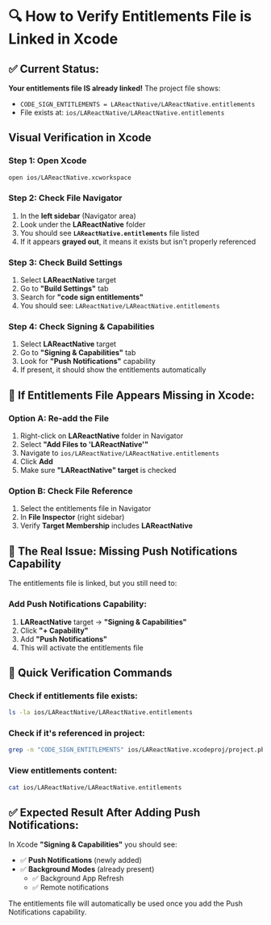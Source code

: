 # 🔍 How to Verify Entitlements File is Linked in Xcode

## ✅ Current Status:

**Your entitlements file IS already linked!** The project file shows:

- `CODE_SIGN_ENTITLEMENTS = LAReactNative/LAReactNative.entitlements`
- File exists at: `ios/LAReactNative/LAReactNative.entitlements`

## Visual Verification in Xcode

### Step 1: Open Xcode

```bash
open ios/LAReactNative.xcworkspace
```

### Step 2: Check File Navigator

1. In the **left sidebar** (Navigator area)
2. Look under the **LAReactNative** folder
3. You should see **`LAReactNative.entitlements`** file listed
4. If it appears **grayed out**, it means it exists but isn't properly referenced

### Step 3: Check Build Settings

1. Select **LAReactNative** target
2. Go to **"Build Settings"** tab
3. Search for **"code sign entitlements"**
4. You should see: `LAReactNative/LAReactNative.entitlements`

### Step 4: Check Signing & Capabilities

1. Select **LAReactNative** target
2. Go to **"Signing & Capabilities"** tab
3. Look for **"Push Notifications"** capability
4. If present, it should show the entitlements automatically

## 🔧 If Entitlements File Appears Missing in Xcode:

### Option A: Re-add the File

1. Right-click on **LAReactNative** folder in Navigator
2. Select **"Add Files to 'LAReactNative'"**
3. Navigate to `ios/LAReactNative/LAReactNative.entitlements`
4. Click **Add**
5. Make sure **"LAReactNative" target** is checked

### Option B: Check File Reference

1. Select the entitlements file in Navigator
2. In **File Inspector** (right sidebar)
3. Verify **Target Membership** includes **LAReactNative**

## 🎯 The Real Issue: Missing Push Notifications Capability

The entitlements file is linked, but you still need to:

### Add Push Notifications Capability:

1. **LAReactNative** target → **"Signing & Capabilities"**
2. Click **"+ Capability"**
3. Add **"Push Notifications"**
4. This will activate the entitlements file

## 📝 Quick Verification Commands

### Check if entitlements file exists:

```bash
ls -la ios/LAReactNative/LAReactNative.entitlements
```

### Check if it's referenced in project:

```bash
grep -n "CODE_SIGN_ENTITLEMENTS" ios/LAReactNative.xcodeproj/project.pbxproj
```

### View entitlements content:

```bash
cat ios/LAReactNative/LAReactNative.entitlements
```

## ✅ Expected Result After Adding Push Notifications:

In Xcode **"Signing & Capabilities"** you should see:

- ✅ **Push Notifications** (newly added)
- ✅ **Background Modes** (already present)
  - ✅ Background App Refresh
  - ✅ Remote notifications

The entitlements file will automatically be used once you add the Push Notifications capability.
